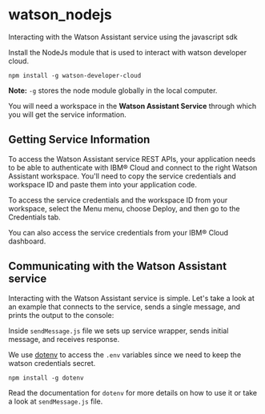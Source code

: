 # watson_nodejs
Interacting with the Watson Assistant service using the javascript sdk

Install the NodeJs module that is used to interact with watson developer cloud.

```
npm install -g watson-developer-cloud
```

**Note:** ```-g``` stores the node module globally in the local computer.

You will need a workspace in the **Watson Assistant Service** through which you 
will get the service information.

## Getting Service Information
To access the Watson Assistant service REST APIs, your application needs to be 
able to authenticate with IBM® Cloud and connect to the right Watson Assistant 
workspace. You'll need to copy the service credentials and workspace ID and paste 
them into your application code.

To access the service credentials and the workspace ID from your workspace, 
select the Menu menu, choose Deploy, and then go to the Credentials tab.

You can also access the service credentials from your IBM® Cloud dashboard.

## Communicating with the Watson Assistant service
Interacting with the Watson Assistant service is simple. Let's take a look at an 
example that connects to the service, sends a single message, and prints the 
output to the console:

Inside ```sendMessage.js``` file we sets up service wrapper, sends initial 
message, and receives response.

We use [dotenv](https://github.com/motdotla/dotenv) to access the ```.env``` 
variables since we need to keep the watson credentials secret.

```
npm install -g dotenv
```

Read the documentation for ```dotenv``` for more details on how to use it or take 
a look at ```sendMessage.js``` file.

